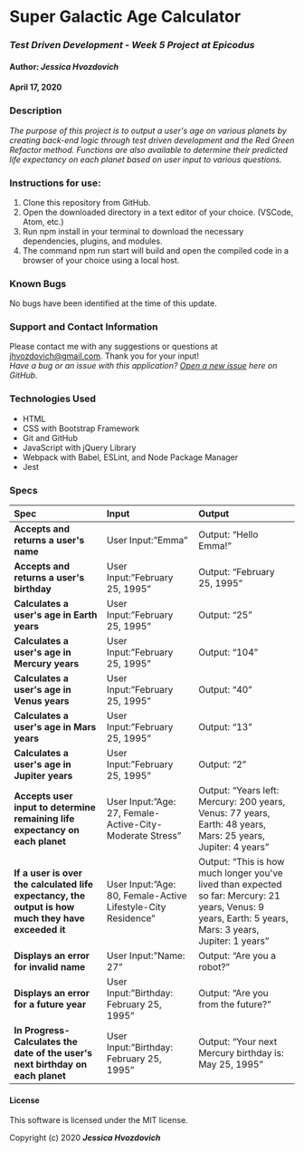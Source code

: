 # **Super Galactic Age Calculator**

### _Test Driven Development - Week 5 Project at Epicodus_

#### Author: **_Jessica Hvozdovich_**
#### April 17, 2020

### Description

_The purpose of this project is to output a user's age on various planets by creating back-end logic through test driven development and the Red Green Refactor method. Functions are also available to determine their predicted life expectancy on each planet based on user input to various questions._

### Instructions for use:

1. Clone this repository from GitHub.
2. Open the downloaded directory in a text editor of your choice.
  (VSCode, Atom, etc.)
3. Run npm install in your terminal to download the necessary dependencies, plugins, and modules.
4. The command npm run start will build and open the compiled code in a browser of your choice using a local host.

### Known Bugs

No bugs have been identified at the time of this update.

### Support and Contact Information

Please contact me with any suggestions or questions at jhvozdovich@gmail.com. Thank you for your input!  
_Have a bug or an issue with this application? [Open a new issue](https://github.com/jhvozdovich/galactic-age-calculator/issues) here on GitHub._

### Technologies Used

* HTML
* CSS with Bootstrap Framework
* Git and GitHub
* JavaScript with jQuery Library
* Webpack with Babel, ESLint, and Node Package Manager
* Jest

### Specs
| Spec | Input | Output |
| :------------- | :------------- | :------------- |
| **Accepts and returns a user's name** | User Input:”Emma” | Output: “Hello Emma!” |
| **Accepts and returns a user's birthday** | User Input:”February 25, 1995” | Output: “February 25, 1995” |
| **Calculates a user's age in Earth years** | User Input:”February 25, 1995” | Output: “25” |
| **Calculates a user's age in Mercury years** | User Input:”February 25, 1995” | Output: “104” |
| **Calculates a user's age in Venus years** | User Input:”February 25, 1995” | Output: “40” |
| **Calculates a user's age in Mars years** | User Input:”February 25, 1995” | Output: “13” |
| **Calculates a user's age in Jupiter years** | User Input:”February 25, 1995” | Output: “2” |
| **Accepts user input to determine remaining life expectancy on each planet** | User Input:”Age: 27, Female-Active-City-Moderate Stress” | Output: “Years left: Mercury: 200 years, Venus: 77 years, Earth: 48 years, Mars: 25 years, Jupiter: 4 years” |
| **If a user is over the calculated life expectancy, the output is how much they have exceeded it** | User Input:”Age: 80, Female-Active Lifestyle-City Residence” | Output: “This is how much longer you've lived than expected so far: Mercury: 21 years, Venus: 9 years, Earth: 5 years, Mars: 3 years, Jupiter: 1 years”  |
| **Displays an error for invalid name** | User Input:”Name: 27” | Output: “Are you a robot?” |
| **Displays an error for a future year** | User Input:”Birthday: February 25, 1995” | Output: “Are you from the future?” |
| **In Progress-Calculates the date of the user's next birthday on each planet** | User Input:”Birthday: February 25, 1995” | Output: “Your next Mercury birthday is: May 25, 1995” |

#### License

This software is licensed under the MIT license.

Copyright (c) 2020 **_Jessica Hvozdovich_**